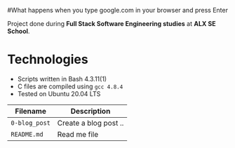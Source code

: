 #What happens when you type google.com in your browser and press Enter

Project done during **Full Stack Software Engineering studies** at **ALX SE School**. 
# Technologies
* Scripts written in Bash 4.3.11(1)
* C files are compiled using `gcc 4.8.4`
* Tested on Ubuntu 20.04 LTS

 Filename | Description |
| -------- | ----------- |
| `0-blog_post` |Create a blog post ..|
| `README.md` | Read me file|
